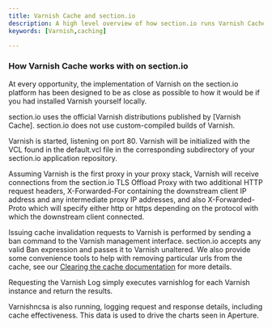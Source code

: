 ```yaml
---
title: Varnish Cache and section.io  
description: A high level overview of how section.io runs Varnish Cache
keywords: [Varnish,caching]

---
```

### How Varnish Cache works with on section.io

At every opportunity, the implementation of Varnish on the section.io platform has been designed to be as close as possible to how it would be if you had installed Varnish yourself locally.

section.io uses the official Varnish distributions published by [Varnish Cache]. section.io does not use custom-compiled builds of Varnish.

Varnish is started, listening on port 80. Varnish will be initialized with the VCL found in the default.vcl file in the corresponding subdirectory of your section.io application repository.

Assuming Varnish is the first proxy in your proxy stack, Varnish will receive connections from the section.io TLS Offload Proxy with two additional HTTP request headers, X-Forwarded-For containing the downstream client IP address and any intermediate proxy IP addresses, and also X-Forwarded-Proto which will specify either http or https depending on the protocol with which the downstream client connected.

Issuing cache invalidation requests to Varnish is performed by sending a ban command to the Varnish management interface. section.io accepts any valid Ban expression and passes it to Varnish unaltered. We also provide some convenience tools to help
with removing particular urls from the cache, see our [Clearing the cache documentation](/docs/clearing-the-cache/) for more details.

Requesting the Varnish Log simply executes varnishlog for each Varnish instance and return the results.

Varnishncsa is also running, logging request and response details, including cache effectiveness. This data is used to drive the charts seen in Aperture.